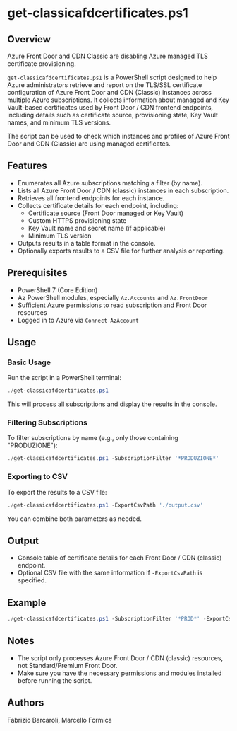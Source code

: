 # get-classicafdcertificates.ps1

## Overview

 Azure Front Door and CDN Classic are disabling Azure managed TLS certificate provisioning.

`get-classicafdcertificates.ps1` is a PowerShell script designed to help Azure administrators retrieve and report on the TLS/SSL certificate configuration of Azure Front Door and CDN (Classic) instances across multiple Azure subscriptions. It collects information about managed and Key Vault-based certificates used by Front Door / CDN frontend endpoints, including details such as certificate source, provisioning state, Key Vault names, and minimum TLS versions.

The script can be used to check which instances and profiles of Azure Front Door and CDN (Classic) are using managed certificates.

## Features
- Enumerates all Azure subscriptions matching a filter (by name).
- Lists all Azure Front Door / CDN (classic) instances in each subscription.
- Retrieves all frontend endpoints for each instance.
- Collects certificate details for each endpoint, including:
  - Certificate source (Front Door managed or Key Vault)
  - Custom HTTPS provisioning state
  - Key Vault name and secret name (if applicable)
  - Minimum TLS version
- Outputs results in a table format in the console.
- Optionally exports results to a CSV file for further analysis or reporting.

## Prerequisites
- PowerShell 7 (Core Edition)
- Az PowerShell modules, especially `Az.Accounts` and `Az.FrontDoor`
- Sufficient Azure permissions to read subscription and Front Door resources
- Logged in to Azure via `Connect-AzAccount`

## Usage

### Basic Usage
Run the script in a PowerShell terminal:

```powershell
./get-classicafdcertificates.ps1
```

This will process all subscriptions and display the results in the console.

### Filtering Subscriptions
To filter subscriptions by name (e.g., only those containing "PRODUZIONE"):

```powershell
./get-classicafdcertificates.ps1 -SubscriptionFilter '*PRODUZIONE*'
```

### Exporting to CSV
To export the results to a CSV file:

```powershell
./get-classicafdcertificates.ps1 -ExportCsvPath './output.csv'
```

You can combine both parameters as needed.

## Output
- Console table of certificate details for each Front Door / CDN (classic) endpoint.
- Optional CSV file with the same information if `-ExportCsvPath` is specified.

## Example
```powershell
./get-classicafdcertificates.ps1 -SubscriptionFilter '*PROD*' -ExportCsvPath './afd-certs.csv'
```

## Notes
- The script only processes Azure Front Door / CDN (classic) resources, not Standard/Premium Front Door.
- Make sure you have the necessary permissions and modules installed before running the script.

## Authors
Fabrizio Barcaroli, Marcello Formica

